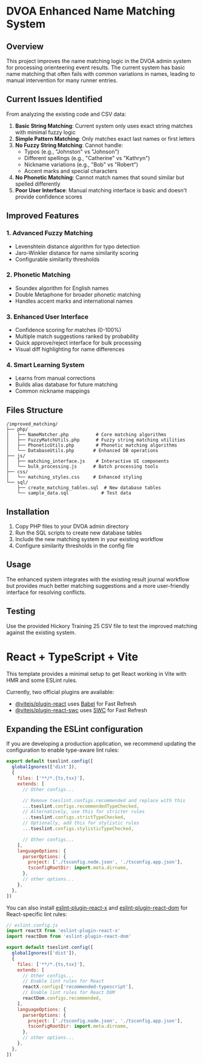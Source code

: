 # DVOA Enhanced Name Matching System

## Overview

This project improves the name matching logic in the DVOA admin system for processing orienteering event results. The current system has basic name matching that often fails with common variations in names, leading to manual intervention for many runner entries.

## Current Issues Identified

From analyzing the existing code and CSV data:

1. **Basic String Matching**: Current system only uses exact string matches with minimal fuzzy logic
2. **Simple Pattern Matching**: Only matches exact last names or first letters
3. **No Fuzzy String Matching**: Cannot handle:
   - Typos (e.g., "Johnston" vs "Johnson") 
   - Different spellings (e.g., "Catherine" vs "Kathryn")
   - Nickname variations (e.g., "Bob" vs "Robert")
   - Accent marks and special characters
4. **No Phonetic Matching**: Cannot match names that sound similar but spelled differently
5. **Poor User Interface**: Manual matching interface is basic and doesn't provide confidence scores

## Improved Features

### 1. Advanced Fuzzy Matching
- Levenshtein distance algorithm for typo detection
- Jaro-Winkler distance for name similarity scoring
- Configurable similarity thresholds

### 2. Phonetic Matching
- Soundex algorithm for English names
- Double Metaphone for broader phonetic matching
- Handles accent marks and international names

### 3. Enhanced User Interface
- Confidence scoring for matches (0-100%)
- Multiple match suggestions ranked by probability
- Quick approve/reject interface for bulk processing
- Visual diff highlighting for name differences

### 4. Smart Learning System
- Learns from manual corrections
- Builds alias database for future matching
- Common nickname mappings

## Files Structure

```
/improved_matching/
├── php/
│   ├── NameMatcher.php          # Core matching algorithms
│   ├── FuzzyMatchUtils.php      # Fuzzy string matching utilities
│   ├── PhoneticUtils.php        # Phonetic matching algorithms
│   └── DatabaseUtils.php       # Enhanced DB operations
├── js/
│   ├── matching_interface.js    # Interactive UI components
│   └── bulk_processing.js      # Batch processing tools
├── css/
│   └── matching_styles.css     # Enhanced styling
└── sql/
    ├── create_matching_tables.sql  # New database tables
    └── sample_data.sql            # Test data
```

## Installation

1. Copy PHP files to your DVOA admin directory
2. Run the SQL scripts to create new database tables
3. Include the new matching system in your existing workflow
4. Configure similarity thresholds in the config file

## Usage

The enhanced system integrates with the existing result journal workflow but provides much better matching suggestions and a more user-friendly interface for resolving conflicts.

## Testing

Use the provided Hickory Training 25 CSV file to test the improved matching against the existing system.

# React + TypeScript + Vite

This template provides a minimal setup to get React working in Vite with HMR and some ESLint rules.

Currently, two official plugins are available:

- [@vitejs/plugin-react](https://github.com/vitejs/vite-plugin-react/blob/main/packages/plugin-react) uses [Babel](https://babeljs.io/) for Fast Refresh
- [@vitejs/plugin-react-swc](https://github.com/vitejs/vite-plugin-react/blob/main/packages/plugin-react-swc) uses [SWC](https://swc.rs/) for Fast Refresh

## Expanding the ESLint configuration

If you are developing a production application, we recommend updating the configuration to enable type-aware lint rules:

```js
export default tseslint.config([
  globalIgnores(['dist']),
  {
    files: ['**/*.{ts,tsx}'],
    extends: [
      // Other configs...

      // Remove tseslint.configs.recommended and replace with this
      ...tseslint.configs.recommendedTypeChecked,
      // Alternatively, use this for stricter rules
      ...tseslint.configs.strictTypeChecked,
      // Optionally, add this for stylistic rules
      ...tseslint.configs.stylisticTypeChecked,

      // Other configs...
    ],
    languageOptions: {
      parserOptions: {
        project: ['./tsconfig.node.json', './tsconfig.app.json'],
        tsconfigRootDir: import.meta.dirname,
      },
      // other options...
    },
  },
])
```

You can also install [eslint-plugin-react-x](https://github.com/Rel1cx/eslint-react/tree/main/packages/plugins/eslint-plugin-react-x) and [eslint-plugin-react-dom](https://github.com/Rel1cx/eslint-react/tree/main/packages/plugins/eslint-plugin-react-dom) for React-specific lint rules:

```js
// eslint.config.js
import reactX from 'eslint-plugin-react-x'
import reactDom from 'eslint-plugin-react-dom'

export default tseslint.config([
  globalIgnores(['dist']),
  {
    files: ['**/*.{ts,tsx}'],
    extends: [
      // Other configs...
      // Enable lint rules for React
      reactX.configs['recommended-typescript'],
      // Enable lint rules for React DOM
      reactDom.configs.recommended,
    ],
    languageOptions: {
      parserOptions: {
        project: ['./tsconfig.node.json', './tsconfig.app.json'],
        tsconfigRootDir: import.meta.dirname,
      },
      // other options...
    },
  },
])
```
